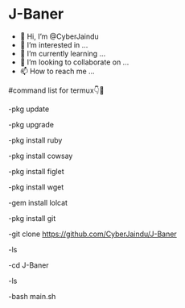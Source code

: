 # J-Baner

- 👋 Hi, I’m @CyberJaindu
- 👀 I’m interested in ...
- 🌱 I’m currently learning ...
- 💞️ I’m looking to collaborate on ...
- 📫 How to reach me ...

 #command list for termux👇🥲


-pkg update

-pkg upgrade

-pkg install ruby

-pkg install cowsay

-pkg install figlet

-pkg install wget

-gem install lolcat

-pkg install git

-git clone https://github.com/CyberJaindu/J-Baner

-ls

-cd J-Baner

-ls

-bash main.sh
